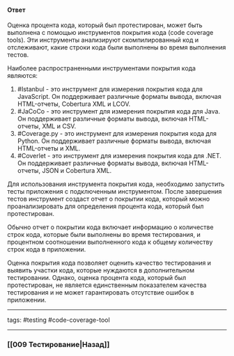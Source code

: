 #### Ответ

Оценка процента кода, который был протестирован, может быть выполнена с помощью инструментов покрытия кода (code coverage tools). Эти инструменты анализируют скомпилированный код и отслеживают, какие строки кода были выполнены во время выполнения тестов.

Наиболее распространенными инструментами покрытия кода являются:

1. #Istanbul - это инструмент для измерения покрытия кода для JavaScript. Он поддерживает различные форматы вывода, включая HTML-отчеты, Cobertura XML и LCOV.
2. #JaCoCo - это инструмент для измерения покрытия кода для Java. Он поддерживает различные форматы вывода, включая HTML-отчеты, XML и CSV.
3. #Coverage.py - это инструмент для измерения покрытия кода для Python. Он поддерживает различные форматы вывода, включая HTML-отчеты и XML.
4. #Coverlet - это инструмент для измерения покрытия кода для .NET. Он поддерживает различные форматы вывода, включая HTML-отчеты, JSON и Cobertura XML.

Для использования инструмента покрытия кода, необходимо запустить тесты приложения с подключенным инструментом. После завершения тестов инструмент создаст отчет о покрытии кода, который можно проанализировать для определения процента кода, который был протестирован.

Обычно отчет о покрытии кода включает информацию о количестве строк кода, которые были выполнены во время тестирования, и процентном соотношении выполненного кода к общему количеству строк кода в приложении.

Оценка покрытия кода позволяет оценить качество тестирования и выявить участки кода, которые нуждаются в дополнительном тестировании. Однако, оценка процента кода, который был протестирован, не является единственным показателем качества тестирования и не может гарантировать отсутствие ошибок в приложении.

_____
tags: #testing #code-coverage-tool

____

### [[009 Тестирование|Назад]]